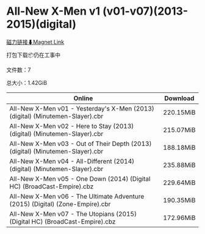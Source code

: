 # All-New X-Men v1 (v01-v07)(2013-2015)(digital)

[磁力链接⬇Magnet Link](magnet:?xt=urn:btih:6a0e13edc790b2853b785c835a1a8bf545425915&dn=All-New%20X-Men%20v1%20%28v01-v07%29%282013-2015%29%28digital%29)

打包下载📦仍在工事中

文件数：7

总大小：1.42GiB

Online | Download
--- | ---
All-New X-Men v01 - Yesterday's X-Men (2013) (digital) (Minutemen-Slayer).cbr | 220.15MiB
All-New X-Men v02 - Here to Stay (2013) (digital) (Minutemen-Slayer).cbr | 215.07MiB
All-New X-Men v03 - Out of Their Depth (2013) (digital) (Minutemen-Slayer).cbr | 188.18MiB
All-New X-Men v04 - All-Different (2014) (digital) (Minutemen-Slayer).cbr | 235.88MiB
All-New X-Men v05 - One Down (2014) (Digital HC) (BroadCast-Empire).cbz | 229.64MiB
All-New X-Men v06 - The Ultimate Adventure (2015) (Digital) (Zone-Empire).cbr | 190.35MiB
All-New X-Men v07 - The Utopians (2015) (Digital HC) (BroadCast-Empire).cbz | 172.96MiB